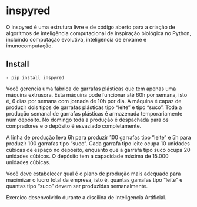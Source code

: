 # inspyred

O inspyred é uma estrutura livre e de código aberto para a criação de algoritmos de inteligência computacional de inspiração biológica no Python, incluindo computação evolutiva, inteligência de enxame e imunocomputação.

## Install

    - pip install inspyred
    
    

Você gerencia uma fábrica de garrafas plásticas que tem apenas uma máquina extrusora. Esta máquina pode funcionar até 60h por semana, isto é, 6 dias por semana com jornada de 10h por dia. A máquina é capaz de produzir dois tipos de garrafas plásticas tipo “leite” e tipo “suco”. Toda a produção semanal de garrafas plásticas é armazenada temporariamente num depósito. No domingo toda a produção é despachada para os compradores e o depósito é esvaziado completamente.

A linha de produção leva 6h para produzir 100 garrafas tipo “leite” e 5h para produzir 100 garrafas tipo “suco”. Cada garrafa tipo leite ocupa 10 unidades cúbicas de espaço no depósito, enquanto que a garrafa tipo suco ocupa 20 unidades cúbicos. O depósito tem a capacidade máxima de 15.000 unidades cúbicas.

Você deve estabelecer qual é o plano de produção mais adequado para maximizar o lucro total da empresa, isto é, quantas garrafas tipo “leite” e quantas tipo “suco” devem ser produzidas semanalmente.

Exercico desenvolvido durante a discilina de Inteligencia Artificial.

